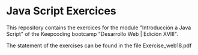 # Java Script Exercices

This repository contains the exercices for the module "Introducción a Java Script" 
of the Keepcoding bootcamp "Desarrollo Web | Edición XVIII".

The statement of the exercises can be found in the file Exercise_web18.pdf